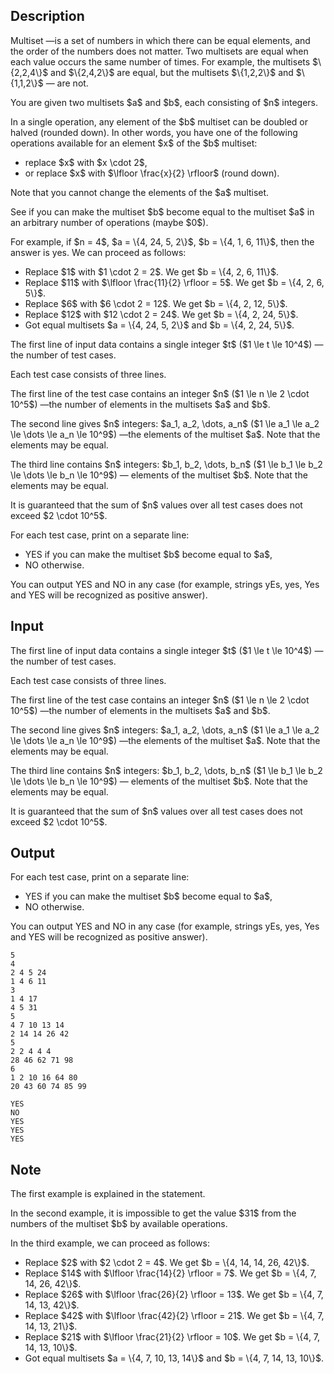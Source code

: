 ## Description

<div><p><span class="tex-font-style-it">Multiset</span>&nbsp;—is a set of numbers in which there can be equal elements, and the order of the numbers does not matter. Two multisets are equal when each value occurs the same number of times. For example, the multisets $\{2,2,4\}$ and $\{2,4,2\}$ are equal, but the multisets $\{1,2,2\}$ and $\{1,1,2\}$&nbsp;— are not.</p><p>You are given two multisets $a$ and $b$, each consisting of $n$ integers.</p><p>In a single operation, any element of the $b$ multiset can be doubled or halved (rounded down). In other words, you have one of the following operations available for an element $x$ of the $b$ multiset: </p><ul> <li> replace $x$ with $x \cdot 2$, </li><li> or replace $x$ with $\lfloor \frac{x}{2} \rfloor$ (round down). </li></ul> <p>Note that you cannot change the elements of the $a$ multiset.</p><p>See if you can make the multiset $b$ become equal to the multiset $a$ in an arbitrary number of operations (maybe $0$).</p><p>For example, if $n = 4$, $a = \{4, 24, 5, 2\}$, $b = \{4, 1, 6, 11\}$, then the answer is yes. We can proceed as follows: </p><ul> <li> Replace $1$ with $1 \cdot 2 = 2$. We get $b = \{4, 2, 6, 11\}$. </li><li> Replace $11$ with $\lfloor \frac{11}{2} \rfloor = 5$. We get $b = \{4, 2, 6, 5\}$. </li><li> Replace $6$ with $6 \cdot 2 = 12$. We get $b = \{4, 2, 12, 5\}$. </li><li> Replace $12$ with $12 \cdot 2 = 24$. We get $b = \{4, 2, 24, 5\}$. </li><li> Got equal multisets $a = \{4, 24, 5, 2\}$ and $b = \{4, 2, 24, 5\}$. </li></ul></div><div class="input-specification"><p>The first line of input data contains a single integer $t$ ($1 \le t \le 10^4$)&nbsp;—the number of test cases.</p><p>Each test case consists of three lines.</p><p>The first line of the test case contains an integer $n$ ($1 \le n \le 2 \cdot 10^5$)&nbsp;—the number of elements in the multisets $a$ and $b$.</p><p>The second line gives $n$ integers: $a_1, a_2, \dots, a_n$ ($1 \le a_1 \le a_2 \le \dots \le a_n \le 10^9$)&nbsp;—the elements of the multiset $a$. Note that the elements may be equal.</p><p>The third line contains $n$ integers: $b_1, b_2, \dots, b_n$ ($1 \le b_1 \le b_2 \le \dots \le b_n \le 10^9$)&nbsp;— elements of the multiset $b$. Note that the elements may be equal.</p><p>It is guaranteed that the sum of $n$ values over all test cases does not exceed $2 \cdot 10^5$.</p></div><div class="output-specification"><p>For each test case, print on a separate line:</p><ul> <li> <span class="tex-font-style-tt">YES</span> if you can make the multiset $b$ become equal to $a$, </li><li> <span class="tex-font-style-tt">NO</span> otherwise. </li></ul><p>You can output <span class="tex-font-style-tt">YES</span> and <span class="tex-font-style-tt">NO</span> in any case (for example, strings <span class="tex-font-style-tt">yEs</span>, <span class="tex-font-style-tt">yes</span>, <span class="tex-font-style-tt">Yes</span> and <span class="tex-font-style-tt">YES</span> will be recognized as positive answer).</p></div>

## Input

<p>The first line of input data contains a single integer $t$ ($1 \le t \le 10^4$)&nbsp;—the number of test cases.</p><p>Each test case consists of three lines.</p><p>The first line of the test case contains an integer $n$ ($1 \le n \le 2 \cdot 10^5$)&nbsp;—the number of elements in the multisets $a$ and $b$.</p><p>The second line gives $n$ integers: $a_1, a_2, \dots, a_n$ ($1 \le a_1 \le a_2 \le \dots \le a_n \le 10^9$)&nbsp;—the elements of the multiset $a$. Note that the elements may be equal.</p><p>The third line contains $n$ integers: $b_1, b_2, \dots, b_n$ ($1 \le b_1 \le b_2 \le \dots \le b_n \le 10^9$)&nbsp;— elements of the multiset $b$. Note that the elements may be equal.</p><p>It is guaranteed that the sum of $n$ values over all test cases does not exceed $2 \cdot 10^5$.</p>

## Output

<p>For each test case, print on a separate line:</p><ul> <li> <span class="tex-font-style-tt">YES</span> if you can make the multiset $b$ become equal to $a$, </li><li> <span class="tex-font-style-tt">NO</span> otherwise. </li></ul><p>You can output <span class="tex-font-style-tt">YES</span> and <span class="tex-font-style-tt">NO</span> in any case (for example, strings <span class="tex-font-style-tt">yEs</span>, <span class="tex-font-style-tt">yes</span>, <span class="tex-font-style-tt">Yes</span> and <span class="tex-font-style-tt">YES</span> will be recognized as positive answer).</p>





```input1|2,3,4,8,9,10,14,15,16
5
4
2 4 5 24
1 4 6 11
3
1 4 17
4 5 31
5
4 7 10 13 14
2 14 14 26 42
5
2 2 4 4 4
28 46 62 71 98
6
1 2 10 16 64 80
20 43 60 74 85 99
```




```output1
YES
NO
YES
YES
YES
```



## Note

<p>The first example is explained in the statement.</p><p>In the second example, it is impossible to get the value $31$ from the numbers of the multiset $b$ by available operations.</p><p>In the third example, we can proceed as follows: </p><ul> <li> Replace $2$ with $2 \cdot 2 = 4$. We get $b = \{4, 14, 14, 26, 42\}$. </li><li> Replace $14$ with $\lfloor \frac{14}{2} \rfloor = 7$. We get $b = \{4, 7, 14, 26, 42\}$. </li><li> Replace $26$ with $\lfloor \frac{26}{2} \rfloor = 13$. We get $b = \{4, 7, 14, 13, 42\}$. </li><li> Replace $42$ with $\lfloor \frac{42}{2} \rfloor = 21$. We get $b = \{4, 7, 14, 13, 21\}$. </li><li> Replace $21$ with $\lfloor \frac{21}{2} \rfloor = 10$. We get $b = \{4, 7, 14, 13, 10\}$. </li><li> Got equal multisets $a = \{4, 7, 10, 13, 14\}$ and $b = \{4, 7, 14, 13, 10\}$. </li></ul>
